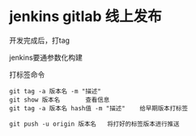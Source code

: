 # jenkins gitlab 线上发布

开发完成后，打tag

jenkins要通参数化构建

打标签命令

```
git tag -a 版本名 -m "描述"
git show 版本名       查看信息
git tag -a 版本名 hash值 -m "描述"    给早期版本打标签

git push -u origin 版本名   将打好的标签版本进行推送
```

